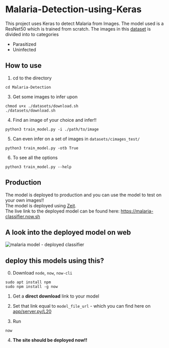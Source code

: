 # Malaria-Detection-using-Keras

This project uses Keras to detect Malaria from Images. The model used is a ResNet50 which is trained from scratch.
The images in this [dataset](https://www.kaggle.com/iarunava/cell-images-for-detecting-malaria) is divided into to categories
- Parasitized
- Uninfected

## How to use


1. cd to the directory
```
cd Malaria-Detection
```

3. Get some images to infer upon
```
chmod u+x ./datasets/download.sh
./datasets/download.sh
```

4. Find an image of your choice and infer!!
```
python3 train_model.py -i ./path/to/image
```

5. Can even infer on a set of images in `datasets/cimages_test/`
```
python3 train_model.py -otb True
```

6. To see all the options
```
python3 train_model.py --help
```

## Production

The model is deployed to production and you can use the model to test on your own images!!<br/>
The model is deployed using [Zeit](https://zeit.co/).<br/>
The live link to the deployed model can be found here: https://malaria-classifier.now.sh <br/>

## A look into the deployed model on web

![malaria model - deployed classifier](https://raw.githubusercontent.com/sarthaksahni1/AiConclave-Medical/master/images/Comparison%20Model.png)

## deploy this models using this?

0. Download `node`, `now`, `now-cli`
```
sudo apt install npm
sudo npm install -g now
```

1. Get a **direct download** link to your model

2. Set that link equal to `model_file_url` - which you can find here on [app/server.py/L20](https://github.com/sarthaksahni1/AiConclave-Medical/blob/master/Malaria%20Detection-AI/zeit/app/server.py#L20)

3. Run
```
now
```
4. **The site should be deployed now!!**

